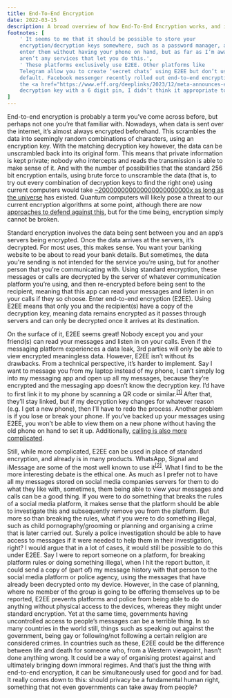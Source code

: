 ```yaml
---
title: End-To-End Encryption
date: 2022-03-15
description: A broad overview of how End-To-End Encryption works, and its advantages and drawbacks.
footnotes: [
    ' It seems to me that it should be possible to store your
    encryption/decryption keys somewhere, such as a password manager, and manually
    enter them without having your phone on hand, but as far as I’m aware there
    aren’t any services that let you do this.',
    ' These platforms exclusively use E2EE. Other platforms like
    Telegram allow you to create ‘secret chats’ using E2EE but don’t use it by 
    default. Facebook messenger recently rolled out end-to-end encryption but with
    the <a href="https://www.eff.org/deeplinks/2023/12/meta-announces-end-end-encryption-default-messenger"> amount of metadata collection </a> they do, and the fact that they encrypt the
    decryption key with a 6 digit pin, I didn’t think it appropriate to include.'
]
---
```


<p>
End-to-end encryption is probably a term you’ve come across before, but perhaps
not one you’re that familiar with. Nowadays, when data is sent over the
internet, it’s almost always encrypted beforehand. This scrambles the data into
seemingly random combinations of characters, using an encryption key. With the
matching decryption key however, the data can be unscrambled back into its
original form. This means that private information is kept private; nobody who
intercepts and reads the transmission is able to make sense of it. And with the
number of possibilities that the standard 256 bit encryption entails, using
brute force to unscramble the data (that is, to try out every combination of
decryption keys to find the right one) using current computers would take
<a href="https://www.ubiqsecurity.com/128bit-or-256bit-encryption-which-to-use/">
~200000000000000000000000x as long as the universe</a> has existed. Quantum
computers will likely pose a threat to our current encryption algorithms at some
point, although there are now
<a href="https://en.wikipedia.org/wiki/Post-quantum_cryptography#Implementation">
approaches to defend against this</a>, but for the time being, encryption simply
cannot be broken.
</p>
<p>
Standard encryption involves the data being sent between you and an app’s
servers being encrypted. Once the data arrives at the servers, it’s decrypted.
For most uses, this makes sense. You want your banking website to be about to
read your bank details. But sometimes, the data you're sending is not intended
for the service you’re using, but for another person that you're communicating with.
Using standard encryption, these messages or calls are decrypted by the server
of whatever communication platform you’re using, and then re-encrypted before being
sent to the recipient, meaning that this app can read your messages and listen in
on your calls if they so choose. Enter end-to-end encryption (E2EE). Using E2EE
means that only you and the recipient(s) have a copy of the decryption key,
meaning data remains encrypted as it passes through servers and can only be
decrypted once it arrives at its destination.
</p>
<p>
On the surface of it, E2EE seems great! Nobody except you and your friend(s) can
read your messages and listen in on your calls. Even if the messaging platform
experiences a data leak, 3rd parties will only be able to view encrypted
meaningless data. However, E2EE isn’t without its drawbacks. From a technical
perspective, it’s harder to implement. Say I want to message you from my laptop
instead of my phone, I can’t simply log into my messaging app and open up all my
messages, because they’re encrypted and the messaging app doesn’t know the
decryption key. I’d have to first link it to my phone by scanning a QR code or
similar.<sup><a id="n-1" href="#fn-1">[1]</a></sup> After that, they’ll stay linked, but if my decryption key
changes for whatever reason (e.g. I get a new phone), then I’ll have to redo the
process. Another problem is if you lose or break your phone. If you’ve backed up
your messages using E2EE, you won’t be able to view them on a new phone without
having the old phone on hand to set it up. Additionally, <a href="
https://signal.org/blog/how-to-build-encrypted-group-calls/">calling is also more
complicated</a>.
</p>
<p>
Still, while more complicated, E2EE can be used in place of standard encryption,
and already is in many products. WhatsApp, Signal and iMessage are some of the
most well known to use it<sup><a id="n-2" href="#fn-2">[2]</a></sup>. What I find
to be the more interesting debate is the ethical one. As much as I prefer not to
have all my messages stored on social media companies servers for them to do what
they like with, sometimes, them being able to view your messages and calls can be
a good thing. If you were to do something that breaks the rules of a social media
platform, it makes sense that the platform should be able to investigate this
and subsequently remove you from the platform. But more so than breaking the rules,
what if you were to do something illegal, such as child pornography/grooming or
planning and organising a crime that is later carried out. Surely a police
investigation should be able to have access to messages if it were needed to
help them in their investigation, right? I would argue that in a lot of cases,
it would still be possible to do this under E2EE. Say I were to report someone
on a platform, for breaking platform rules or doing something illegal, when I
hit the report button, it could send a copy of (part of) my message history with
that person to the social media platform or police agency, using the messages that
have already been decrypted onto my device. However, in the case of planning,
where no member of the group is going to be offering themselves up to be
reported, E2EE prevents platforms and police from being able to do anything
without physical access to the devices, whereas they might under standard
encryption. Yet at the same time, governments having uncontrolled access to
people’s messages can be a terrible thing. In so many countries in the world still,
things such as speaking out against the government, being gay or following/not
following a certain religion are considered crimes. In countries such as these,
E2EE could be the difference between life and death for someone who, from a Western
viewpoint, hasn’t done anything wrong. It could be a way of organising protest
against and ultimately bringing down immoral regimes. And that’s just the thing
with end-to-end encryption, it can be simultaneously used for good and for bad.
It really comes down to this: should privacy be a fundamental human right,
something that not even governments can take away from people?
</p>
